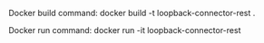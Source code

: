 Docker build command:
docker build -t loopback-connector-rest .

Docker run command:
docker run -it loopback-connector-rest
